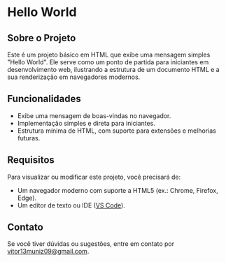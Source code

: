 # Hello World

## Sobre o Projeto
Este é um projeto básico em HTML que exibe uma mensagem simples "Hello World". Ele serve como um ponto de partida para iniciantes em desenvolvimento web, ilustrando a estrutura de um documento HTML e a sua renderização em navegadores modernos.


## Funcionalidades
- Exibe uma mensagem de boas-vindas no navegador.
- Implementação simples e direta para iniciantes.
- Estrutura mínima de HTML, com suporte para extensões e melhorias futuras.


## Requisitos
Para visualizar ou modificar este projeto, você precisará de:
- Um navegador moderno com suporte a HTML5 (ex.: Chrome, Firefox, Edge).
- Um editor de texto ou IDE ([VS Code](https://code.visualstudio.com/)).


## Contato
Se você tiver dúvidas ou sugestões, entre em contato por [vitor13muniz09@gmail.com](mailto:vitor13muniz09@gmail.com).
